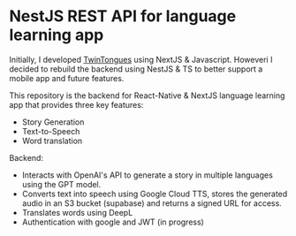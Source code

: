# NestJS REST API for language learning app 
Initially, I developed [TwinTongues](https://youtu.be/R3MYzJaM3Jg) using NextJS & Javascript.
Howeveri I decided to rebuild the backend using NestJS & TS to better support a mobile app and future features.

This repository is the backend for React-Native & NextJS language learning app 
that provides three key features:
* Story Generation
* Text-to-Speech
* Word translation

Backend:
* Interacts with OpenAI's API to generate a story in multiple languages using the GPT model.
* Converts text into speech using Google Cloud TTS, stores the generated audio in an S3 bucket (supabase) and returns a signed URL for access.
* Translates words using DeepL
* Authentication with google and JWT (in progress)
